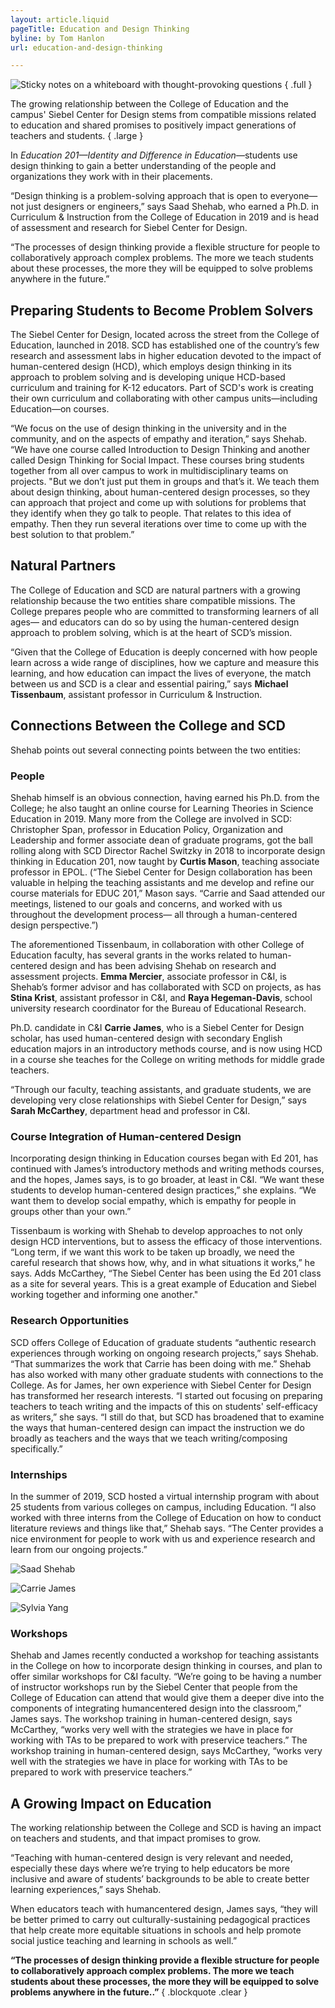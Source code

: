 ```yaml
---
layout: article.liquid
pageTitle: Education and Design Thinking
byline: by Tom Hanlon
url: education-and-design-thinking

---
```

![Sticky notes on a whiteboard with thought-provoking questions](/img/education-and-design-thinking.png) { .full }

The growing relationship between the College of Education and the campus' Siebel Center for Design stems from compatible missions related to education and shared promises to positively impact generations of teachers and students. { .large }

In *Education 201—Identity and Difference in Education*—students use design thinking to gain a better understanding of the people and organizations they work with in their placements.

“Design thinking is a problem-solving approach that is open to everyone— not just designers or engineers,” says Saad Shehab, who earned a Ph.D. in Curriculum & Instruction from the College of Education in 2019 and is head of assessment and research for Siebel Center for Design.

“The processes of design thinking provide a flexible structure for people to collaboratively approach complex problems. The more we teach students about these processes, the more they will be equipped to solve problems anywhere in the future.”

## Preparing Students to Become Problem Solvers

The Siebel Center for Design, located across the street from the College of Education, launched in 2018. SCD has established one of the country’s few research and assessment labs in higher education devoted to the impact of human-centered design (HCD), which employs design thinking in its approach to problem solving and is developing unique HCD-based curriculum and training for K-12 educators. Part of SCD's work is creating their own curriculum and collaborating with other campus units—including Education—on courses.

“We focus on the use of design thinking in the university and in the community, and on the aspects of empathy and iteration,” says Shehab. “We have one course called Introduction to Design Thinking and another called Design Thinking for Social Impact. These courses bring students together from all over campus to work in multidisciplinary teams on projects. "But we don’t just put them in groups and that’s it. We teach them about design thinking, about human-centered design processes, so they can approach that project and come up with solutions for problems that they identify when they go talk to people. That relates to this idea of empathy. Then they run several iterations over time to come up with the best solution to that problem.”

## Natural Partners

The College of Education and SCD are natural partners with a growing relationship because the two entities share compatible missions. The College prepares people who are committed to transforming learners of all ages— and educators can do so by using the human-centered design approach to problem solving, which is at the heart
of SCD’s mission.

“Given that the College of Education is deeply concerned with how people learn across a wide range of disciplines, how we capture and measure this learning, and how education can impact the lives of everyone, the match between us and SCD is a clear and essential pairing,” says **Michael Tissenbaum**, assistant professor in Curriculum & Instruction.

## Connections Between the College and SCD

Shehab points out several connecting points between the two entities:

### People

Shehab himself is an obvious connection, having earned his Ph.D. from the College; he also taught an online course for Learning Theories in Science Education in 2019. Many more from the College are involved in SCD: Christopher Span, professor in Education Policy, Organization and Leadership and former associate dean of graduate programs, got the ball rolling along with SCD Director Rachel Switzky in 2018 to incorporate design thinking in Education 201, now taught by **Curtis Mason**, teaching associate professor in EPOL. (“The Siebel Center for Design collaboration has been valuable in helping the teaching assistants and me develop and refine our course materials for EDUC 201,” Mason says. “Carrie and Saad attended our meetings, listened to our goals and concerns, and worked with us throughout the development process— all through a human-centered design perspective.”)

The aforementioned Tissenbaum, in collaboration with other College of Education faculty, has several grants in the works related to human-centered design and has been advising Shehab on research and assessment projects. **Emma Mercier**, associate professor in C&I, is Shehab’s former advisor and has collaborated with SCD on projects, as has **Stina Krist**, assistant professor in C&I, and **Raya Hegeman-Davis**, school university research coordinator for the Bureau of Educational Research.

Ph.D. candidate in C&I **Carrie James**, who is a Siebel Center for Design scholar, has used human-centered design with secondary English education majors in an introductory methods course, and is now using HCD in a course she teaches for the College on writing methods for middle grade teachers.

“Through our faculty, teaching assistants, and graduate students, we are developing very close relationships with Siebel Center for Design,” says **Sarah McCarthey**, department head and professor in C&I.

### Course Integration of Human-centered Design

Incorporating design thinking in Education courses began with Ed 201, has continued with James’s introductory methods and writing methods courses, and the hopes, James says, is to go broader, at least in C&I. “We want these students to develop human-centered design practices,” she explains. “We want them to develop social empathy, which is empathy for people in groups other than your own.”

Tissenbaum is working with Shehab to develop approaches to not only design HCD interventions, but to assess the efficacy of those interventions. “Long term, if we want this work to be taken up broadly, we need the careful research that shows how, why, and in what situations it works,” he says. Adds McCarthey, “The Siebel Center has been using the Ed 201 class as a site for several years. This is a great example of Education and Siebel working together and informing one another."

### Research Opportunities

SCD offers College of Education of graduate students “authentic research experiences through working on ongoing research projects,” says Shehab. “That summarizes the work that Carrie has been doing with me.” Shehab has also worked with many other graduate students with connections to the College. As for James, her own experience with Siebel Center for Design has transformed her research interests. “I started out focusing on preparing teachers to teach writing and the impacts of this on students' self-efficacy as writers,” she says. “I still do that, but SCD has broadened that to examine the ways that human-centered design can impact the instruction we do broadly as teachers and the ways that we teach writing/composing specifically.”

### Internships

In the summer of 2019, SCD hosted a virtual internship program with about 25 students from various colleges on campus, including Education. “I also worked with three interns from the College of Education on how to conduct literature reviews and things like that,” Shehab says. “The Center provides a nice environment for people to work with us and experience research and learn from our ongoing projects.”

<div class="aside right">

![Saad Shehab](/img/saad-shehab.png)

![Carrie James](/img/carrie-james.png)

![Sylvia Yang](/img/sylvia-yang.png)

</div>

### Workshops

Shehab and James recently conducted a workshop for teaching assistants in the College on how to incorporate design thinking in courses, and plan to offer similar workshops for C&I faculty. “We’re going to be having a number of instructor workshops run by the Siebel Center that people from the College of Education can attend that would give them a deeper dive into the components of integrating humancentered design into the classroom,” James says. The workshop training in human-centered design, says McCarthey, “works very well with the strategies we have in place for working with TAs to be prepared to work with preservice teachers.” The workshop training in human-centered design, says McCarthey, “works very well with the strategies we have in place for working with TAs to be prepared to work with preservice teachers.”

## A Growing Impact on Education

The working relationship between the College and SCD is having an impact on teachers and students, and that impact promises to grow.

“Teaching with human-centered design is very relevant and needed, especially these days where we’re trying to help educators be more inclusive and aware of students’ backgrounds to be able to create better learning experiences,” says Shehab.

When educators teach with humancentered design, James says, “they will be better primed to carry out culturally-sustaining pedagogical practices that help create more equitable situations in schools and help promote social justice teaching and learning in schools as well.”

**“The processes of design thinking provide a flexible structure for people to collaboratively approach complex problems. The more we teach students about these processes, the more they will be equipped to solve problems anywhere in the future..”** { .blockquote .clear }
